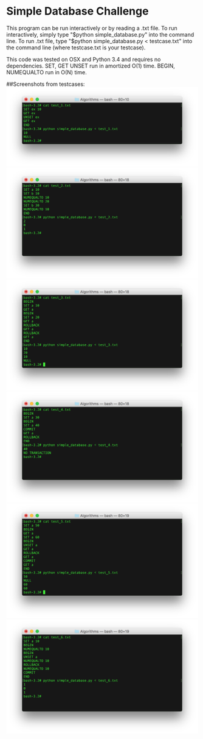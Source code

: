 # Simple Database Challenge
This program can be run interactively or by reading a .txt file. To run interactively, simply type "$python simple_database.py" into the command line. To run .txt file, type "$python simple_database.py < testcase.txt" into the command line (where testcase.txt is your testcase).

This code was tested on OSX and Python 3.4 and requires no dependencies.
SET, GET UNSET run in amortized O(1) time.
BEGIN, NUMEQUALTO run in O(N) time.

##Screenshots from testcases:
![alt tag](https://github.com/Arty52/simple_database/blob/master/simpleDB_test1.png)
![alt tag](https://github.com/Arty52/simple_database/blob/master/simpleDB_test2.png)
![alt tag](https://github.com/Arty52/simple_database/blob/master/simpleDB_test3.png)
![alt tag](https://github.com/Arty52/simple_database/blob/master/simpleDB_test4.png)
![alt tag](https://github.com/Arty52/simple_database/blob/master/simpleDB_test5.png)
![alt tag](https://github.com/Arty52/simple_database/blob/master/simpleDB_test6.png)



